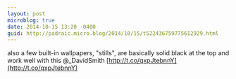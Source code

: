 ```yaml
---
layout: post
microblog: true
date: 2014-10-15 13:20 -0400
guid: http://padraic.micro.blog/2014/10/15/t522436759775612929.html
---
```

also a few built-in wallpapers, "stills", are basically solid black at the top and work well with this @_DavidSmith [http://t.co/qxpJtebnnY](http://t.co/qxpJtebnnY)
